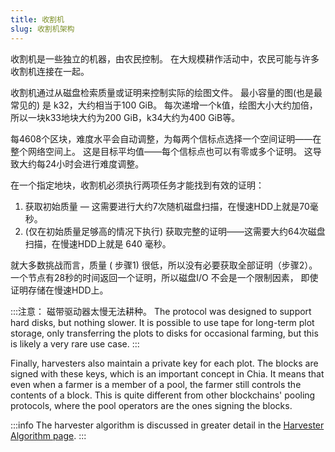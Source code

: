 ```yaml
---
title: 收割机
slug: 收割机架构
---
```


收割机是一些独立的机器，由农民控制。 在大规模耕作活动中，农民可能与许多收割机连接在一起。

收割机通过从磁盘检索质量或证明来控制实际的绘图文件。 最小容量的图(也是最常见的) 是 k32，大约相当于100 GiB。 每次递增一个k值，绘图大小大约加倍，所以一块k33地块大约为200 GiB，k34大约为400 GiB等。

每4608个区块，难度水平会自动调整，为每两个信标点选择一个空间证明——在整个网络空间上。 这是目标平均值——每个信标点也可以有零或多个证明。 这导致大约每24小时会进行难度调整。

在一个指定地块，收割机必须执行两项任务才能找到有效的证明：

1. 获取初始质量 — 这需要进行大约7次随机磁盘扫描，在慢速HDD上就是70毫秒。
2. (仅在初始质量足够高的情况下执行) 获取完整的证明——这需要大约64次磁盘扫描，在慢速HDD上就是 640 毫秒。

就大多数挑战而言，质量 ( 步骤1) 很低，所以没有必要获取全部证明（步骤2）。 一个节点有28秒的时间返回一个证明，所以磁盘I/O 不会是一个限制因素， 即使证明存储在慢速HDD上。

:::注意：
磁带驱动器太慢无法耕种。 The protocol was designed to support hard disks, but nothing slower. It is possible to use tape for long-term plot storage, only transferring the plots to disks for occasional farming, but this is likely a very rare use case.
:::

Finally, harvesters also maintain a private key for each plot. The blocks are signed with these keys, which is an important concept in Chia. It means that even when a farmer is a member of a pool, the farmer still controls the contents of a block. This is quite different from other blockchains' pooling protocols, where the pool operators are the ones signing the blocks.

:::info
The harvester algorithm is discussed in greater detail in the [Harvester Algorithm page](/harvester-algorithm).
:::
